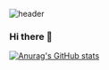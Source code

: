 ![header](https://capsule-render.vercel.app/api?type=wave&color=auto&height=200&section=header&text=jiseong-Ok&fontSize=40)


### Hi there 👋

<!--
**Jiseong-Ok/jiseong-Ok** is a ✨ _special_ ✨ repository because its `README.md` (this file) appears on your GitHub profile.

Here are some ideas to get you started:

- 🔭 I’m currently working on ...
- 🌱 I’m currently learning ...
- 👯 I’m looking to collaborate on ...
- 🤔 I’m looking for help with ...
- 💬 Ask me about ...
- 📫 How to reach me: ...
- 😄 Pronouns: ...
- ⚡ Fun fact: ...
-->

[![Anurag's GitHub stats](https://github-readme-stats.vercel.app/api?username=jiseong-Ok)](https://github.com/anuraghazra/github-readme-stats)
